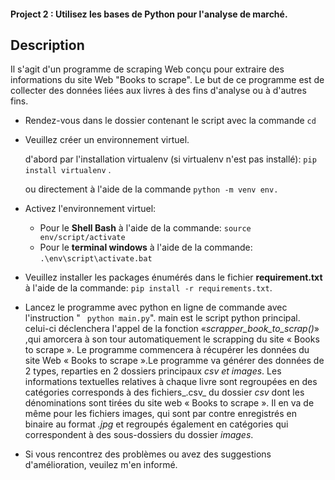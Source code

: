 #### Project 2 : Utilisez les bases de Python pour l'analyse de marché.


## Description

Il s'agit d'un programme de scraping Web conçu pour extraire des informations du site Web "Books to scrape". Le but de ce programme est de collecter des données liées aux livres à des fins d'analyse ou à d'autres fins.

+ Rendez-vous dans le dossier contenant le script avec la commande ``cd``

+ Veuillez créer un environnement virtuel.

    d'abord par l'installation virtualenv (si virtualenv n'est pas installé): ``pip install virtualenv`` .

    ou directement  à l'aide de la commande ``python -m venv env.``


+ Activez l'environnement virtuel:
    * Pour le __Shell Bash__ à l'aide de la commande:   ``source env/script/activate``
    * Pour le __terminal windows__ à l'aide de la commande: ``.\env\script\activate.bat``

+ Veuillez installer les packages énumérés dans le fichier __requirement.txt__ à l'aide de la commande:  ``pip install -r requirements.txt``.

+ Lancez le programme avec python en ligne de commande avec l'instruction  " `` python main.py``". main est le script python principal. celui-ci déclenchera l'appel de la fonction «_scrapper_book_to_scrap()_» ,qui amorcera à son tour automatiquement le scrapping du site « Books to scrape ». Le programme commencera à récupérer les données du site Web « Books to scrape ».Le programme va générer des données de 2 types, reparties en 2 dossiers principaux _csv et images_. Les informations textuelles relatives à chaque livre sont regroupées en des catégories corresponds à des fichiers_.csv_ du dossier _csv_ dont les dénominations sont tirées du site web « Books to scrape ». Il en va de même pour les fichiers images, qui sont par contre enregistrés en binaire au format _.jpg_ et regroupés également en catégories qui correspondent à des sous-dossiers du dossier _images_.

+ Si vous rencontrez des problèmes ou avez des suggestions d'amélioration, veuilez m'en informé. 




